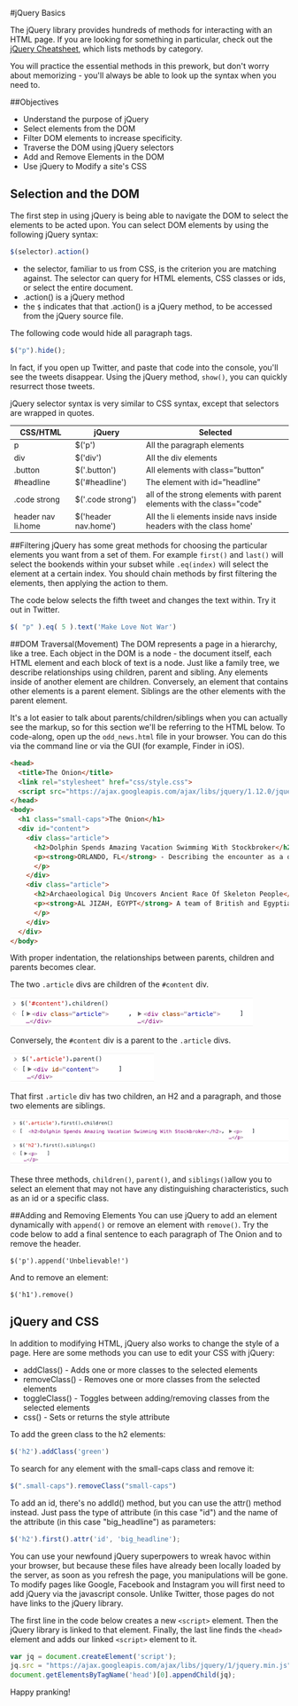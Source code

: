 #jQuery Basics

The jQuery library provides hundreds of methods for interacting with an HTML page. If you are looking for something in particular, check out the [jQuery Cheatsheet](http://oscarotero.com/jquery/), which lists methods by category.

You will practice the essential methods in this prework, but don't worry about memorizing  - you'll always be able to look up the syntax when you need to.

##Objectives
* Understand the purpose of jQuery
* Select elements from the DOM 
* Filter DOM elements to increase specificity.
* Traverse the DOM using jQuery selectors
* Add and Remove Elements in the DOM
* Use jQuery to Modify a site's CSS

## Selection and the DOM
The first step in using jQuery is being able to navigate the DOM to select the elements to be acted upon.  You can select DOM elements by using the following  jQuery syntax:

```js
$(selector).action()
```

* the selector, familiar to us from CSS,  is the criterion you are matching against. The selector can query for HTML elements, CSS classes or ids, or select the entire document.
* .action() is a jQuery method
* the `$` indicates that that .action() is a jQuery method, to be accessed from the jQuery source file.

The following code would hide all paragraph tags.

```javascript
$("p").hide();
```
In fact, if you open up Twitter, and paste that code into the console, you'll see the tweets disappear. Using the jQuery method, `show()`, you can quickly resurrect those tweets.

jQuery selector syntax is very similar to CSS syntax, except that selectors are wrapped in quotes.

|CSS/HTML          |jQuery           |Selected        |
|---          |---              |---             |
|p            |$('p')           |All the paragraph elements|
|div          |$('div')         |All the div elements|
|.button      |$('.button')     |All elements with class=”button”|
|#headline    |$('#headline')   |The element with id=”headline”|
|.code strong |$('.code strong')|all of the strong elements with parent elements with the class="code"|
|header nav li.home|$('header nav.home')|All the li elements inside navs inside headers with the class home'|

##Filtering
jQuery has some great methods for choosing the particular elements you want from a set of them. For example `first()` and `last()` will select the bookends within your subset while `.eq(index)` will select the element at a certain index. You should chain methods by first filtering the elements, then applying the action to them.

The code below selects the fifth tweet and changes the text within. Try it out in Twitter.

```js
$( "p" ).eq( 5 ).text('Make Love Not War')
```

##DOM Traversal(Movement)
The DOM represents a page in a hierarchy, like a tree. Each object in the DOM is a node - the document itself, each HTML element and each block of text is a node. Just like a family tree, we describe relationships using children, parent and sibling. Any elements inside of another element are children. Conversely, an element that contains other elements is a parent element. Siblings are the other elements with the parent element.

It's a lot easier to talk about parents/children/siblings when you can actually see the markup, so for this section we'll be referring to the HTML below. To code-along, open up the `odd_news.html` file in your browser. You can do this via the command line or via the GUI (for example, Finder in iOS).

```html
<head>
  <title>The Onion</title>
  <link rel="stylesheet" href="css/style.css">
  <script src="https://ajax.googleapis.com/ajax/libs/jquery/1.12.0/jquery.min.js"></script>
</head>
<body>
  <h1 class="small-caps">The Onion</h1>
  <div id="content">
    <div class="article">
      <h2>Dolphin Spends Amazing Vacation Swimming With Stockbroker</h2>
      <p><strong>ORLANDO, FL</strong> - Describing the encounter as a once-in-a-lifetime experience she'll never forget, local bottlenose dolphin Hazel reportedly recounted stories Tuesday from a recent vacation in which she got to go swimming with a stockbroker.
      </p>
    </div>
    <div class="article">
      <h2>Archaeological Dig Uncovers Ancient Race Of Skeleton People</h2>
      <p><strong>AL JIZAH, EGYPT</strong> A team of British and Egyptian archaeologists made a stunning discovery Monday, unearthing several intact specimens of "skeleton people"—skinless, organless humans who populated the Nile delta region an estimated 6,000 years ago.
      </p>
    </div>
  </div>
</body>
```

With proper indentation, the relationships between parents, children and parents becomes clear.

The two `.article` divs are children of the `#content` div.

![call children on content](img/content-children.png)

Conversely, the `#content` div is a parent to the `.article` divs.

![call parent on article](img/article-parent.png)

That first `.article` div has two children, an H2 and a paragraph, and those two elements are siblings.

![call children on first article, sibling on first header](img/children-sibling.png)


These three methods, `children()`, `parent()`, and `siblings()`allow you to select an element that may not have any distinguishing characteristics, such as an id or a specific class.


##Adding and Removing Elements
You can use jQuery to add an element dynamically with `append()` or remove an element with `remove()`.
Try the code below to add a final sentence to each paragraph of The Onion and to remove the header.
```
$('p').append('Unbelievable!')
```
And to remove an element:
```
$('h1').remove()
```


## jQuery and CSS
In addition to modifying HTML, jQuery also works to change the style of a page. Here are some methods you can use to edit your CSS with jQuery:

* addClass() - Adds one or more classes to the selected elements
* removeClass() - Removes one or more classes from the selected elements
* toggleClass() - Toggles between adding/removing classes from the selected elements
* css() - Sets or returns the style attribute

To add the green class to the h2 elements:
```js
$('h2').addClass('green')
```

To search for any element with the small-caps class and remove it:
```js
$(".small-caps").removeClass("small-caps")
```

To add an id, there's no addId() method, but you can use the attr() method instead. Just pass the type of attribute (in this case "id") and the name of the attribute (in this case "big_headline") as parameters:
```js
$('h2').first().attr('id', 'big_headline');
```

You can use your newfound jQuery superpowers to wreak havoc within your browser, but because these files have already been locally loaded by the server, as soon as you refresh the page, you manipulations will be gone. To modify pages like Google, Facebook and Instagram you will first need to add jQuery via the javascript console. Unlike Twitter, those pages do not have links to the jQuery library.

The first line in the code below creates a new `<script>` element. Then the jQuery library is linked to that element. Finally, the last line finds the `<head>` element and adds our linked `<script>` element to it.

```js
var jq = document.createElement('script');
jq.src = "https://ajax.googleapis.com/ajax/libs/jquery/1/jquery.min.js";
document.getElementsByTagName('head')[0].appendChild(jq);
```
Happy pranking!
